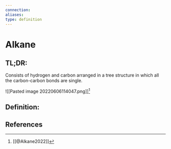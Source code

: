 ```yaml
---
connection:
aliases: 
type: definition
---
```


# Alkane

## TL;DR:
Consists of hydrogen and carbon arranged in a tree structure in which all the carbon-carbon bonds are single.

![[Pasted image 20220606114047.png]][^1]

## Definition:


## References

[^1]: [[@Alkane2022]]